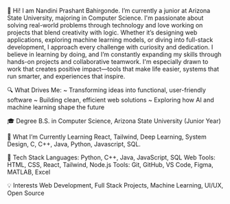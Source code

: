 📌 Hi! I am Nandini Prashant Bahirgonde. 
I’m currently a junior at Arizona State University, majoring in Computer Science. I'm passionate about solving real-world problems through technology and love working on projects that blend creativity with logic. Whether it’s designing web applications, exploring machine learning models, or diving into full-stack development, I approach every challenge with curiosity and dedication.
I believe in learning by doing, and I’m constantly expanding my skills through hands-on projects and collaborative teamwork. I'm especially drawn to work that creates positive impact—tools that make life easier, systems that run smarter, and experiences that inspire.

🔍 What Drives Me:
~ Transforming ideas into functional, user-friendly software
~ Building clean, efficient web solutions
~ Exploring how AI and machine learning shape the future

🎓 Degree
B.S. in Computer Science, Arizona State University (Junior Year)

🧠 What I’m Currently Learning
React, Tailwind, Deep Learning, System Design, C, C++, Java, Python, Javascript, SQL. 

🧰 Tech Stack
Languages: Python, C++, Java, JavaScript, SQL
Web Tools: HTML, CSS, React, Tailwind, Node.js
Tools: Git, GitHub, VS Code, Figma, MATLAB, Excel

💡 Interests
Web Development, Full Stack Projects, Machine Learning, UI/UX, Open Source
